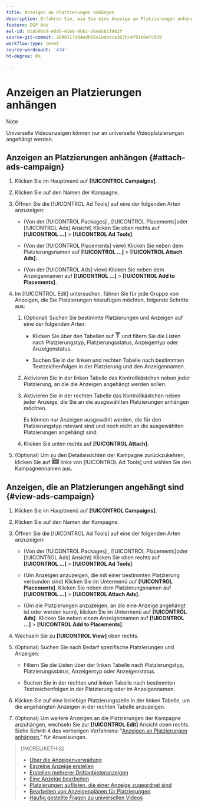 ```yaml
---
title: Anzeigen an Platzierungen anhängen
description: Erfahren Sie, wie Sie eine Anzeige an Platzierungen anhängen.
feature: DSP Ads
exl-id: bca590c9-e0d0-41e6-96b1-26ea5b2f842f
source-git-commit: 2690117dd4edb66a1bdbdca307bc4f91b0efc059
workflow-type: tm+mt
source-wordcount: '434'
ht-degree: 0%

---
```


# Anzeigen an Platzierungen anhängen

>[!NOTE]
>
>Universelle Videoanzeigen können nur an universelle Videoplatzierungen angehängt werden.

## Anzeigen an Platzierungen anhängen {#attach-ads-campaign}

1. Klicken Sie im Hauptmenü auf **[!UICONTROL Campaigns]**.

1. Klicken Sie auf den Namen der Kampagne.

1. Öffnen Sie die [!UICONTROL Ad Tools] auf eine der folgenden Arten anzuzeigen:

   * (Von der [!UICONTROL Packages] , [!UICONTROL Placements]oder [!UICONTROL Ads] Ansicht) Klicken Sie oben rechts auf **[!UICONTROL ...]** > **[!UICONTROL Ad Tools]**.

   * (Von der [!UICONTROL Placements] view) Klicken Sie neben dem Platzierungsnamen auf  **[!UICONTROL ...]** > **[!UICONTROL Attach Ads].**

   * (Von der [!UICONTROL Ads] view) Klicken Sie neben dem Anzeigennamen auf  **[!UICONTROL ...]** > **[!UICONTROL Add to Placements]**.

1. Im [!UICONTROL Edit] untersuchen, führen Sie für jede Gruppe von Anzeigen, die Sie Platzierungen hinzufügen möchten, folgende Schritte aus:

   1. (Optional) Suchen Sie bestimmte Platzierungen und Anzeigen auf eine der folgenden Arten:

      * Klicken Sie über den Tabellen auf ![Filter](/help/dsp/assets/filter.png) und filtern Sie die Listen nach Platzierungstyp, Platzierungsstatus, Anzeigentyp oder Anzeigenstatus.

      * Suchen Sie in der linken und rechten Tabelle nach bestimmten Textzeichenfolgen in der Platzierung und den Anzeigennamen.

   1. Aktivieren Sie in der linken Tabelle das Kontrollkästchen neben jeder Platzierung, an die die Anzeigen angehängt werden sollen.

   1. Aktivieren Sie in der rechten Tabelle das Kontrollkästchen neben jeder Anzeige, die Sie an die ausgewählten Platzierungen anhängen möchten.

      Es können nur Anzeigen ausgewählt werden, die für den Platzierungstyp relevant sind und noch nicht an die ausgewählten Platzierungen angehängt sind.

   1. Klicken Sie unten rechts auf  **[!UICONTROL Attach]**.

1. (Optional) Um zu den Detailansichten der Kampagne zurückzukehren, klicken Sie auf ![Zurück zum Ordner](/help/dsp/assets/breadcrumb-return.png "Zurück zum Ordner") links von [!UICONTROL Ad Tools] und wählen Sie den Kampagnennamen aus.

## Anzeigen, die an Platzierungen angehängt sind {#view-ads-campaign}

<!-- should be a separate page, combined with "List the Placements Associated with an Ad" (although that pertains to a single ad only), or maybe just rename this topic -->

1. Klicken Sie im Hauptmenü auf **[!UICONTROL Campaigns]**.

1. Klicken Sie auf den Namen der Kampagne.

1. Öffnen Sie die [!UICONTROL Ad Tools] auf eine der folgenden Arten anzuzeigen:

   * (Von der [!UICONTROL Packages] , [!UICONTROL Placements]oder [!UICONTROL Ads] Ansicht) Klicken Sie oben rechts auf **[!UICONTROL ...]** > **[!UICONTROL Ad Tools]**.

   * (Um Anzeigen anzuzeigen, die mit einer bestimmten Platzierung verbunden sind) Klicken Sie im Untermenü auf **[!UICONTROL Placements]**. Klicken Sie neben dem Platzierungsnamen auf  **[!UICONTROL ...]** > **[!UICONTROL Attach Ads].**

   * (Um die Platzierungen anzuzeigen, an die eine Anzeige angehängt ist oder werden kann), klicken Sie im Untermenü auf **[!UICONTROL Ads]**. Klicken Sie neben einem Anzeigennamen auf  **[!UICONTROL ...]** > **[!UICONTROL Add to Placements]**.

1. Wechseln Sie zu **[!UICONTROL View]** oben rechts.

1. (Optional) Suchen Sie nach Bedarf spezifische Platzierungen und Anzeigen:

   * Filtern Sie die Listen über der linken Tabelle nach Platzierungstyp, Platzierungsstatus, Anzeigentyp oder Anzeigenstatus.

   * Suchen Sie in der rechten und linken Tabelle nach bestimmten Textzeichenfolgen in der Platzierung oder im Anzeigennamen.

1. Klicken Sie auf eine beliebige Platzierungszeile in der linken Tabelle, um die angehängten Anzeigen in der rechten Tabelle anzuzeigen.

1. (Optional) Um weitere Anzeigen an die Platzierungen der Kampagne anzuhängen, wechseln Sie zur **[!UICONTROL Edit]** Ansicht oben rechts. Siehe Schritt 4 des vorherigen Verfahrens: &quot;[Anzeigen an Platzierungen anhängen](#attach-ads-campaign),&quot; für Anweisungen.

>[!MORELIKETHIS]
>
>* [Über die Anzeigenverwaltung](ad-about.md)
>* [Einzelne Anzeige erstellen](ad-create.md)
>* [Erstellen mehrerer Drittanbieteranzeigen](ad-create-multiple.md)
>* [Eine Anzeige bearbeiten](ad-edit.md)
>* [Platzierungen auflisten, die einer Anzeige zugeordnet sind](ad-list-placements.md)
>* [Bearbeiten von Anzeigenplänen für Platzierungen](/help/dsp/campaign-management/placements/placement-edit-ad-schedule.md)
>* [Häufig gestellte Fragen zu universellen Videos](/help/dsp/campaign-management/faq-universal-video.md)
